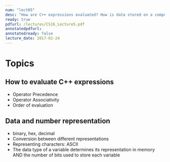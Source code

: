 ```yaml
---
num: "lect05"
desc: "How are C++ expressions evaluated? How is data stored on a computer? "
ready: true
pdfurl: /lectures/CS16_Lecture5.pdf
annotatedpdfurl: 
annotatedready: false
lecture_date: 2017-01-24 
---
```



# Topics

## How to evaluate C++ expressions

* Operator Precedence
* Operator Associativity
* Order of evaluation

## Data and number representation 

* binary, hex, decimal 
* Conversion between different representations
* Representing characters: ASCII
* The data type of a variable determines its representation in memory AND the number of bits used to store each variable
 



